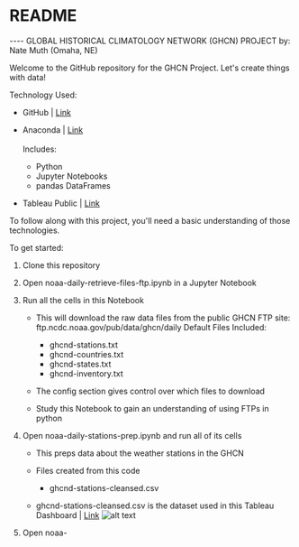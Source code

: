 # README
---- GLOBAL HISTORICAL CLIMATOLOGY NETWORK (GHCN) PROJECT
by: Nate Muth (Omaha, NE)

Welcome to the GitHub repository for the GHCN Project. Let's create things with data!

Technology Used:
- GitHub | <a href="https://desktop.github.com/">Link</a>
- Anaconda | <a href="https://conda.io/docs/download.html">Link</a><br>
    <br>
    Includes:
    - Python
    - Jupyter Notebooks
    - pandas DataFrames
    
- Tableau Public | <a href="https://public.tableau.com/en-us/s/">Link</a>

To follow along with this project, you'll need a basic understanding of those technologies.

To get started:
1. Clone this repository
2. Open noaa-daily-retrieve-files-ftp.ipynb in a Jupyter Notebook
3. Run all the cells in this Notebook
    - This will download the raw data files from the public GHCN FTP site: ftp.ncdc.noaa.gov/pub/data/ghcn/daily
        Default Files Included:
        - ghcnd-stations.txt
        - ghcnd-countries.txt
        - ghcnd-states.txt
        - ghcnd-inventory.txt
        
    - The config section gives control over which files to download
    - Study this Notebook to gain an understanding of using FTPs in python
    
4. Open noaa-daily-stations-prep.ipynb and run all of its cells
    - This preps data about the weather stations in the GHCN
    - Files created from this code
        - ghcnd-stations-cleansed.csv
        
        
    - ghcnd-stations-cleansed.csv is the dataset used in this Tableau Dashboard | <a href='https://public.tableau.com/profile/nate.muth#!/vizhome/NOAADailyWeatherProject/GHCNStationMapDashboard'>Link</a>
    ![alt text](https://github.com/nmuth87/noaa-daily-weather/blob/master/Images/ghcn_station_map_dashboard.PNG)
    
5. Open noaa-